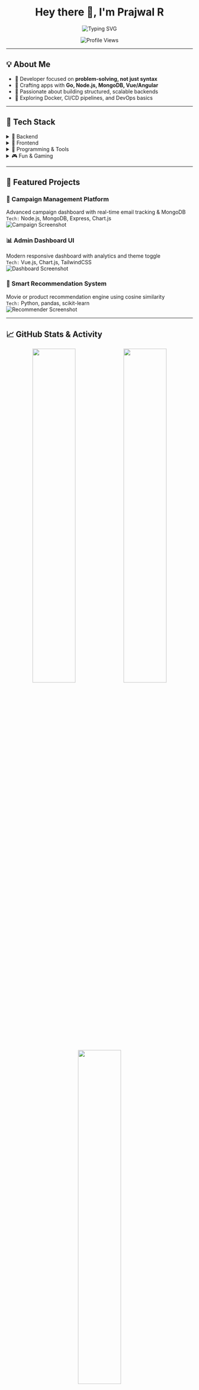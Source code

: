 <h1 align="center">Hey there 👋, I'm Prajwal R</h1>

<p align="center">
  <img src="https://readme-typing-svg.demolab.com?font=JetBrains+Mono&weight=600&pause=1000&color=0FFF95&center=true&vCenter=true&width=450&lines=Full-Stack+Web+Developer;Backend+%7C+Frontend+%7C+Database;Building+ideas+into+impactful+solutions" alt="Typing SVG" />
</p>

<p align="center">
  <img src="https://komarev.com/ghpvc/?username=prajwalrdev&style=flat-square&color=blue" alt="Profile Views" />
</p>

---

## 💡 About Me

- 🔭 Developer focused on **problem-solving, not just syntax**
- 🚀 Crafting apps with **Go, Node.js, MongoDB, Vue/Angular**
- 🧠 Passionate about building structured, scalable backends
- 🧪 Exploring Docker, CI/CD pipelines, and DevOps basics

---

## 💼 Tech Stack

<details>
<summary>🧠 Backend</summary>

![NodeJS](https://img.shields.io/badge/node.js-6DA55F?style=for-the-badge&logo=node.js&logoColor=white)  
![Express.js](https://img.shields.io/badge/express.js-404d59?style=for-the-badge&logo=express&logoColor=61DAFB)  
![Nodemon](https://img.shields.io/badge/Nodemon-233233?style=for-the-badge&logo=nodemon&logoColor=BBDEAD)  
![MongoDB](https://img.shields.io/badge/MongoDB-4ea94b?style=for-the-badge&logo=mongodb&logoColor=white)  
![MySQL](https://img.shields.io/badge/MySQL-4479A1?style=for-the-badge&logo=mysql&logoColor=white)  
![EJS](https://img.shields.io/badge/ejs-B4CA65?style=for-the-badge&logo=ejs&logoColor=black)  
![Kubernetes](https://img.shields.io/badge/Kubernetes-326ce5?style=for-the-badge&logo=kubernetes&logoColor=white)  
![AWS](https://img.shields.io/badge/AWS-FF9900?style=for-the-badge&logo=amazon-aws&logoColor=white)  

</details>

<details>
<summary>🎨 Frontend</summary>

![HTML5](https://img.shields.io/badge/html5-E34F26?style=for-the-badge&logo=html5&logoColor=white)  
![CSS3](https://img.shields.io/badge/css3-1572B6?style=for-the-badge&logo=css3&logoColor=white)  
![JavaScript](https://img.shields.io/badge/javascript-323330?style=for-the-badge&logo=javascript&logoColor=F7DF1E)  
![Next JS](https://img.shields.io/badge/Next-black?style=for-the-badge&logo=next.js&logoColor=white)  
![TailwindCSS](https://img.shields.io/badge/tailwindcss-38B2AC?style=for-the-badge&logo=tailwind-css&logoColor=white)  
![Figma](https://img.shields.io/badge/figma-F24E1E?style=for-the-badge&logo=figma&logoColor=white)  

</details>

<details>
<summary>🧪 Programming & Tools</summary>

![C](https://img.shields.io/badge/c-00599C?style=for-the-badge&logo=c&logoColor=white)  
![C++](https://img.shields.io/badge/c++-00599C?style=for-the-badge&logo=c%2B%2B&logoColor=white)  
![Python](https://img.shields.io/badge/python-3670A0?style=for-the-badge&logo=python&logoColor=ffdd54)  
![Matplotlib](https://img.shields.io/badge/Matplotlib-white?style=for-the-badge&logo=Matplotlib&logoColor=black)  
![NumPy](https://img.shields.io/badge/numpy-013243?style=for-the-badge&logo=numpy&logoColor=white)  
![SciPy](https://img.shields.io/badge/SciPy-0C55A5?style=for-the-badge&logo=scipy&logoColor=white)  
![AssemblyScript](https://img.shields.io/badge/assembly%20script-000000?style=for-the-badge&logo=assemblyscript&logoColor=white)  
![Git](https://img.shields.io/badge/git-F05033?style=for-the-badge&logo=git&logoColor=white)  
![GitHub](https://img.shields.io/badge/github-121011?style=for-the-badge&logo=github&logoColor=white)  
![Postman](https://img.shields.io/badge/Postman-FF6C37?style=for-the-badge&logo=postman&logoColor=white)  

</details>

<details>
<summary>🎮 Fun & Gaming</summary>

![nVIDIA](https://img.shields.io/badge/nVIDIA-76B900?style=for-the-badge&logo=nVIDIA&logoColor=white)  
![Riot Games](https://img.shields.io/badge/riotgames-D32936?style=for-the-badge&logo=riotgames&logoColor=white)  
![Unity](https://img.shields.io/badge/unity-000000?style=for-the-badge&logo=unity&logoColor=white)  
![Xbox](https://img.shields.io/badge/xbox-107C10?style=for-the-badge&logo=xbox&logoColor=white)  
![Steam](https://img.shields.io/badge/steam-000000?style=for-the-badge&logo=steam&logoColor=white)  

</details>

---

## 🌟 Featured Projects

### 🔐 Campaign Management Platform
Advanced campaign dashboard with real-time email tracking & MongoDB  
`Tech:` Node.js, MongoDB, Express, Chart.js  
![Campaign Screenshot](https://github.com/prajwalrdev/campaign-dashboard/blob/main/screenshots/dashboard.png?raw=true)

### 📊 Admin Dashboard UI
Modern responsive dashboard with analytics and theme toggle  
`Tech:` Vue.js, Chart.js, TailwindCSS  
![Dashboard Screenshot](https://github.com/prajwalrdev/admin-ui/blob/main/screenshots/admin.png?raw=true)

### 🧠 Smart Recommendation System
Movie or product recommendation engine using cosine similarity  
`Tech:` Python, pandas, scikit-learn  
![Recommender Screenshot](https://github.com/prajwalrdev/movie-recommender/blob/main/screenshots/result.png?raw=true)

---

## 📈 GitHub Stats & Activity

<p align="center">
  <img src="https://github-readme-stats.vercel.app/api?username=prajwalrdev&show_icons=true&theme=radical&hide_border=true" width="48%" />
  <img src="https://streak-stats.demolab.com?user=prajwalrdev&theme=radical&hide_border=true" width="48%" />
</p>

<p align="center">
  <img src="https://github-readme-stats.vercel.app/api/top-langs/?username=prajwalrdev&layout=compact&theme=radical&hide_border=true" width="48%" />
</p>

---

## 🏆 Dev Activity & Milestones

[![Trophy](https://github-profile-trophy.vercel.app/?username=prajwalrdev&theme=gruvbox&no-frame=true&column=7)](https://github.com/ryo-ma/github-profile-trophy)

![Activity Graph](https://github-readme-activity-graph.vercel.app/graph?username=prajwalrdev&theme=react-dark)

---

## 🔥 Real-Time Contributions

<p align="center">
  <picture>
    <source media="(prefers-color-scheme: dark)" srcset="https://raw.githubusercontent.com/prajwalrdev/prajwalrdev/output/github-contribution-grid-snake-dark.svg">
    <img alt="github contribution snake animation" src="https://raw.githubusercontent.com/prajwalrdev/prajwalrdev/output/github-contribution-grid-snake.svg" />
  </picture>
</p>

> ⚙️ Automatically updated daily via GitHub Actions with custom palette: `neon-ocean`

---

## 📘 Learning Journey

- [x] Built scalable Express + Mongo APIs  
- [x] Learned Vue basics and component reuse  
- [ ] Deploying Go APIs with Docker  
- [ ] Testing with Jest and Supertest  
- [ ] Building reusable NPM packages  

---

## 📰 Latest Blog Posts

<!-- BLOG-POST-LIST:START -->
<!-- BLOG-POST-LIST:END -->

---

## 🔗 Connect with Me

[![LinkedIn](https://img.shields.io/badge/LinkedIn-blue?style=for-the-badge&logo=linkedin&logoColor=white)](https://linkedin.com/in/prajwalrdev)  
[![GitHub](https://img.shields.io/badge/GitHub-000?style=for-the-badge&logo=github&logoColor=white)](https://github.com/prajwalrdev)  
[![Email](https://img.shields.io/badge/Gmail-D14836?style=for-the-badge&logo=gmail&logoColor=white)](mailto:prajwal02024@gmail.com)

---

<p align="center">🚀 Let's collaborate and turn ideas into code!</p>
